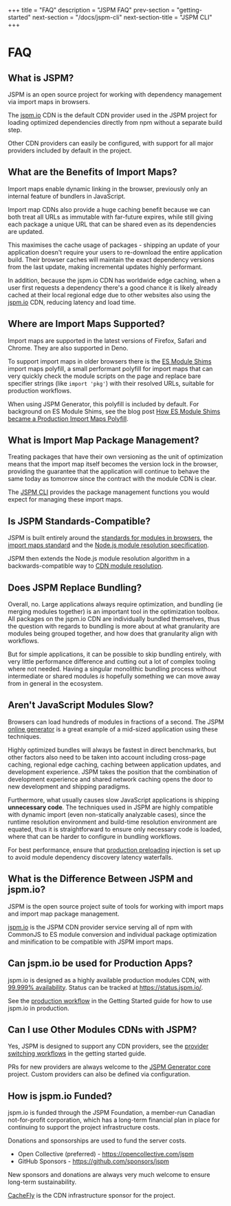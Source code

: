 +++
title = "FAQ"
description = "JSPM FAQ"
prev-section = "getting-started"
next-section = "/docs/jspm-cli"
next-section-title = "JSPM CLI"
+++

# FAQ

## What is JSPM?

JSPM is an open source project for working with dependency management via import maps in browsers.

The [jspm.io](/cdn/jspm-io) CDN is the default CDN provider used in the JSPM project for loading optimized dependencies directly from npm without a separate build step.

Other CDN providers can easily be configured, with support for all major providers included by default in the project.

## What are the Benefits of Import Maps?

Import maps enable dynamic linking in the browser, previously only an internal feature of bundlers in JavaScript.

Import map CDNs also provide a huge caching benefit because we can both treat all URLs as immutable with far-future expires, while still giving each package a unique URL that can be shared even as its dependencies are updated.

This maximises the cache usage of packages - shipping an update of your application doesn't require your users to re-download the entire application build. Their browser caches will maintain the exact dependency versions from the last update, making incremental updates highly performant.

In addition, because the jspm.io CDN has worldwide edge caching, when a user first requests a dependency there's a good chance it is likely already cached at their local regional edge due to other websites also using the [jspm.io](/cdn) CDN, reducing latency and load time.

## Where are Import Maps Supported?

Import maps are supported in the latest versions of Firefox, Safari and Chrome. They are also supported in Deno.

To support import maps in older browsers there is the [ES Module Shims](https://github.com/guybedford/es-module-shims) import maps polyfill, a small performant polyfill for import maps that can very quickly check the module scripts on the page and replace bare specifier strings (like `import 'pkg'`) with their resolved URLs, suitable for production workflows.

When using JSPM Generator, this polyfill is included by default. For background on ES Module Shims, see the blog post [How ES Module Shims became a Production Import Maps Polyfill](https://guybedford.com/es-module-shims-production-import-maps).

## What is Import Map Package Management?

Treating packages that have their own versioning as the unit of optimization means that the import map itself becomes the version lock in the browser, providing the guarantee that the application will continue to behave the same today as tomorrow since the contract with the module CDN is clear.

The [JSPM CLI](/docs/cli/) provides the package management functions you would expect for managing these import maps.

## Is JSPM Standards-Compatible?

JSPM is built entirely around the [standards for modules in browsers](https://developer.mozilla.org/en-US/docs/Web/JavaScript/Guide/Modules), the [import maps standard](https://github.com/WICG/import-maps) and the [Node.js module resolution specification](https://nodejs.org/dist/latest-v19.x/docs/api/esm.html#resolver-algorithm-specification).

JSPM then extends the Node.js module resolution algorithm in a backwards-compatible way to [CDN module resolution](/docs/cdn-resolution).

## Does JSPM Replace Bundling?

Overall, no. Large applications always require optimization, and bundling (ie merging modules together) is an important tool in the optimization toolbox. All packages on the jspm.io CDN are individually bundled themselves, thus the question with regards to bundling is more about at what granularity are modules being grouped together, and how does that granularity align with workflows.

But for simple applications, it can be possible to skip bundling entirely, with very little performance difference and cutting out a lot of complex tooling where not needed. Having a singular monolithic bundling process without intermediate or shared modules _is_ hopefully something we can move away from in general in the ecosystem.

## Aren't JavaScript Modules Slow?

Browsers can load hundreds of modules in fractions of a second. The JSPM [online generator](https://generator.jspm.io) is a great example of a mid-sized application using these techniques.

Highly optimized bundles will always be fastest in direct benchmarks, but other factors also need to be taken into account including cross-page caching, regional edge caching, caching between application updates, and development experience. JSPM takes the position that the combination of development experience and shared network caching opens the door to new development and shipping paradigms.

Furthermore, what usually causes slow JavaScript applications is shipping **unnecessary code**. The techniques used in JSPM are highly compatible with dynamic import (even non-statically analyzable cases), since the runtime resolution environment and build-time resolution environment are equated, thus it is straightforward to ensure only necessary code is loaded, where that can be harder to configure in bundling workflows.

For best performance, ensure that [production preloading](/getting-started#preload-injection) injection is set up to avoid module dependency discovery latency waterfalls.

## What is the Difference Between JSPM and jspm.io?

JSPM is the open source project suite of tools for working with import maps and import map package management.

[jspm.io](https://jspm.io) is the JSPM CDN provider service serving all of npm with CommonJS to ES module conversion and individual package optimization and minification to be compatible with JSPM import maps.

## Can jspm.io be used for Production Apps?

jspm.io is designed as a highly available production modules CDN, with [99.999% availability](https://status.jspm.io/). Status can be tracked at https://status.jspm.io/.

See the [production workflow](/getting-started#production-workflow) in the Getting Started guide for how to use jspm.io in production.

## Can I use Other Modules CDNs with JSPM?

Yes, JSPM is designed to support any CDN providers, see the [provider switching workflows](/getting-started#changing-providers) in the getting started guide.

PRs for new providers are always welcome to the [JSPM Generator core](https://github.com/jspm/jspm/tree/main/generator) project. Custom providers can also be defined via configuration.

## How is jspm.io Funded?

jspm.io is funded through the JSPM Foundation, a member-run Canadian not-for-profit corporation, which has a long-term financial plan in place for continuing to support the project infrastructure costs.

Donations and sponsorships are used to fund the server costs.

* Open Collective (preferred) - https://opencollective.com/jspm
* GitHub Sponsors - https://github.com/sponsors/jspm

New sponsors and donations are always very much welcome to ensure long-term sustainability.

[CacheFly](https://www.cachefly.com/) is the CDN infrastructure sponsor for the project.
